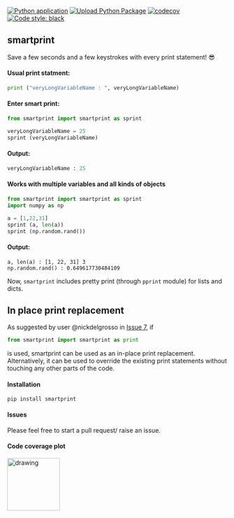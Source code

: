 
[![Python application](https://github.com/abcnishant007/smartprint/actions/workflows/python-app.yml/badge.svg?branch=main)](https://github.com/abcnishant007/smartprint/actions/workflows/python-app.yml)  [![Upload Python Package](https://github.com/abcnishant007/smartprint/actions/workflows/python-publish.yml/badge.svg)](https://github.com/abcnishant007/smartprint/actions/workflows/python-publish.yml)  [![codecov](https://codecov.io/gh/abcnishant007/smartprint/branch/main/graph/badge.svg?token=JW8K38C2QR)](https://codecov.io/gh/abcnishant007/smartprint) [![Code style: black](https://img.shields.io/badge/code%20style-black-000000.svg)](https://github.com/psf/black)
## smartprint
Save a few seconds and a few keystrokes with every print statement! 😎 

#### Usual print statment: 
```python
print ("veryLongVariableName : ", veryLongVariableName)
```

#### Enter smart print:
```python
from smartprint import smartprint as sprint

veryLongVariableName = 25
sprint (veryLongVariableName) 
```

#### Output:
```python
veryLongVariableName : 25
```


#### Works with multiple variables and all kinds of objects 
```python
from smartprint import smartprint as sprint 
import numpy as np 

a = [1,22,31]
sprint (a, len(a))
sprint (np.random.rand())
```
#### Output:
```
a, len(a) : [1, 22, 31] 3
np.random.rand() : 0.649617730484109
```

Now, `smartprint` includes pretty print (through `pprint` module) for lists and dicts.


## In place print replacement
As suggested by user @nickdelgrosso in [Issue 7](https://github.com/abcnishant007/smartprint/issues/7),
if 
```python
from smartprint import smartprint as print
```
is used, smartprint can be used as an in-place print replacement. 
Alternatively, it can be used to override the existing print statements without touching any other parts of the code. 

#### Installation 
```
pip install smartprint
```

#### Issues
Please feel free to start a pull request/ raise an issue. 

#### Code coverage plot
<img src="https://codecov.io/gh/abcnishant007/smartprint/branch/main/graphs/tree.svg?token=JW8K38C2QR" alt="drawing" width="120"/>
